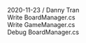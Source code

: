 2020-11-23 / Danny Tran  
    Write BoardManager.cs  
    Write GameManager.cs  
    Debug BoardManager.cs  
